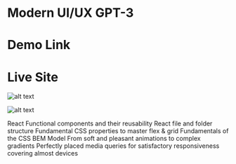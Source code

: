 <h1>Modern UI/UX GPT-3</h1>

<h1>Demo Link</h1>

<h1>Live Site</h1>

![alt text](https://github.com/[muzi-official]/[MA-GPT3]/[branch]/lightMuz.png?raw=true)

![alt text](https://github.com/[muzi-official]/[MA-GPT3]/[branch]/darkMuz.png?raw=true)


React Functional components and their reusability
React file and folder structure
Fundamental CSS properties to master flex & grid
Fundamentals of the CSS BEM Model
From soft and pleasant animations to complex gradients
Perfectly placed media queries for satisfactory responsiveness covering almost devices
